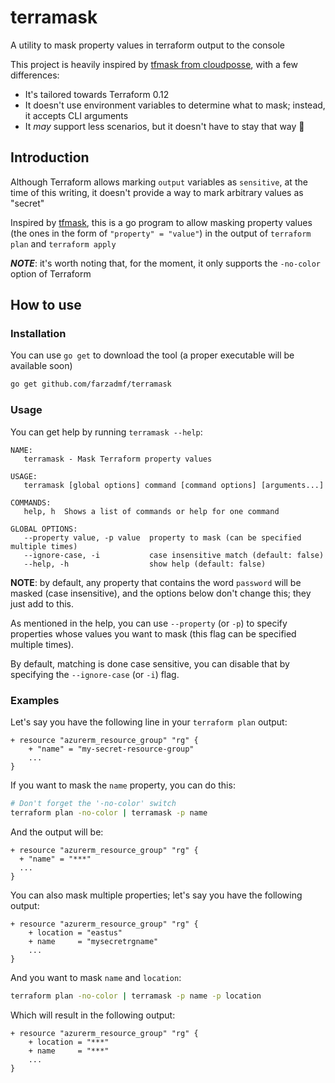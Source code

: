 # terramask

A utility to mask property values in terraform output to the console

This project is heavily inspired by [tfmask from cloudposse](https://github.com/cloudposse/tfmask), with a few differences:

- It's tailored towards Terraform 0.12
- It doesn't use environment variables to determine what to mask; instead, it accepts CLI arguments
- It *may* support less scenarios, but it doesn't have to stay that way 🙂

## Introduction

Although Terraform allows marking `output` variables as `sensitive`, at the time of this writing, it doesn't provide a way to mark arbitrary values as "secret"

Inspired by [tfmask](https://github.com/cloudposse/tfmask), this is a go program to allow masking property values (the ones in the form of
`"property" = "value"`) in the output of `terraform plan` and `terraform apply`

***NOTE***: it's worth noting that, for the moment, it only supports the `-no-color` option of Terraform

## How to use

### Installation

You can use `go get` to download the tool (a proper executable will be available soon)

```bash
go get github.com/farzadmf/terramask
```

### Usage

You can get help by running `terramask --help`:

```text
NAME:
   terramask - Mask Terraform property values

USAGE:
   terramask [global options] command [command options] [arguments...]

COMMANDS:
   help, h  Shows a list of commands or help for one command

GLOBAL OPTIONS:
   --property value, -p value  property to mask (can be specified multiple times)
   --ignore-case, -i           case insensitive match (default: false)
   --help, -h                  show help (default: false)
```

**NOTE**: by default, any property that contains the word `password` will be masked (case insensitive), and the options
below don't change this; they just add to this.

As mentioned in the help, you can use `--property` (or `-p`) to specify properties whose values you want to mask
(this flag can be specified multiple times).

By default, matching is done case sensitive, you can disable that by specifying the `--ignore-case` (or `-i`) flag.

### Examples

Let's say you have the following line in your `terraform plan` output:

```text
+ resource "azurerm_resource_group" "rg" {
    + "name" = "my-secret-resource-group"
    ...
}
```

If you want to mask the `name` property, you can do this:

```bash
# Don't forget the '-no-color' switch
terraform plan -no-color | terramask -p name
```

And the output will be:

```text
+ resource "azurerm_resource_group" "rg" {
  + "name" = "***"
  ...
}
```

You can also mask multiple properties; let's say you have the following output:

```text
+ resource "azurerm_resource_group" "rg" {
    + location = "eastus"
    + name     = "mysecretrgname"
    ...
}
```

And you want to mask `name` and `location`:

```bash
terraform plan -no-color | terramask -p name -p location
```

Which will result in the following output:

```text
+ resource "azurerm_resource_group" "rg" {
    + location = "***"
    + name     = "***"
    ...
}
```
